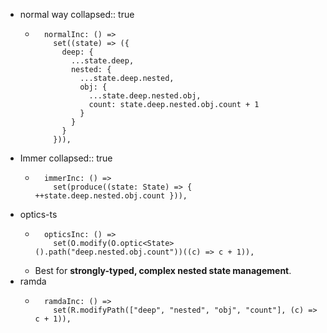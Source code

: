 - normal way
  collapsed:: true
	- ```
	    normalInc: () =>
	      set((state) => ({
	        deep: {
	          ...state.deep,
	          nested: {
	            ...state.deep.nested,
	            obj: {
	              ...state.deep.nested.obj,
	              count: state.deep.nested.obj.count + 1
	            }
	          }
	        }
	      })),
	  ```
- Immer
  collapsed:: true
	- ```
	    immerInc: () =>
	      set(produce((state: State) => { ++state.deep.nested.obj.count })),
	  ```
- optics-ts
	- ```
	    opticsInc: () =>
	      set(O.modify(O.optic<State>().path("deep.nested.obj.count"))((c) => c + 1)),
	  ```
	- Best for **strongly-typed, complex nested state management**.
- ramda
	- ```
	    ramdaInc: () =>
	      set(R.modifyPath(["deep", "nested", "obj", "count"], (c) => c + 1)),
	  ```